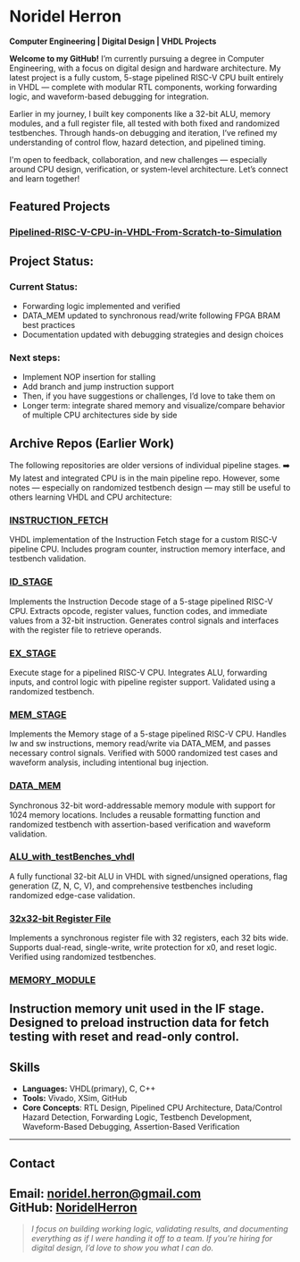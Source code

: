 # Noridel Herron

**Computer Engineering | Digital Design | VHDL Projects**

**Welcome to my GitHub!**
  I’m currently pursuing a degree in Computer Engineering, with a focus on digital design and hardware architecture. My latest project is a fully custom, 5-stage pipelined RISC-V CPU built entirely in VHDL — complete with modular RTL components, working forwarding logic, and waveform-based debugging for integration.

  Earlier in my journey, I built key components like a 32-bit ALU, memory modules, and a full register file, all tested with both fixed and randomized testbenches. Through hands-on debugging and iteration, I’ve refined my understanding of control flow, hazard detection, and pipelined timing.

I'm open to feedback, collaboration, and new challenges — especially around CPU design, verification, or system-level architecture. Let’s connect and learn together!


## Featured Projects
### [Pipelined-RISC-V-CPU-in-VHDL-From-Scratch-to-Simulation](https://github.com/NoridelHerron/Pipelined-RISC-V-CPU-in-VHDL-From-Scratch-to-Simulation) 
## Project Status:
### Current Status:
- Forwarding logic implemented and verified
- DATA_MEM updated to synchronous read/write following FPGA BRAM best practices
- Documentation updated with debugging strategies and design choices
### Next steps:
- Implement NOP insertion for stalling
- Add branch and jump instruction support
- Then, if you have suggestions or challenges, I’d love to take them on
- Longer term: integrate shared memory and visualize/compare behavior of multiple CPU architectures side by side

## Archive Repos (Earlier Work)
The following repositories are older versions of individual pipeline stages.
➡️ My latest and integrated CPU is in the main pipeline repo.
However, some notes — especially on randomized testbench design — may still be useful to others learning VHDL and CPU architecture:

### [INSTRUCTION_FETCH](https://github.com/NoridelHerron/INSTRUCTION_FETCH)  
VHDL implementation of the Instruction Fetch stage for a custom RISC-V pipeline CPU. Includes program counter, instruction memory interface, and testbench validation.

### [ID_STAGE](https://github.com/NoridelHerron/ID_STAGE)  
Implements the Instruction Decode stage of a 5-stage pipelined RISC-V CPU. Extracts opcode, register values, function codes, and immediate values from a 32-bit instruction. Generates control signals and interfaces with the register file to retrieve operands.

### [EX_STAGE](https://github.com/NoridelHerron/EX_STAGE)  
Execute stage for a pipelined RISC-V CPU. Integrates ALU, forwarding inputs, and control logic with pipeline register support. Validated using a randomized testbench.

### [MEM_STAGE](https://github.com/NoridelHerron/MEM_STAGE)
Implements the Memory stage of a 5-stage pipelined RISC-V CPU. Handles lw and sw instructions, memory read/write via DATA_MEM, and passes necessary control signals. Verified with 5000 randomized test cases and waveform analysis, including intentional bug injection.

### [DATA_MEM](https://github.com/NoridelHerron/DATA_MEM)  
Synchronous 32-bit word-addressable memory module with support for 1024 memory locations. Includes a reusable formatting function and randomized testbench with assertion-based verification and waveform validation.

### [ALU_with_testBenches_vhdl](https://github.com/NoridelHerron/ALU_with_testBenches_vhdl)  
A fully functional 32-bit ALU in VHDL with signed/unsigned operations, flag generation (Z, N, C, V), and comprehensive testbenches including randomized edge-case validation.

### [32x32-bit Register File](https://github.com/NoridelHerron/32x32-bit-Register-File-in-VHDL-)  
Implements a synchronous register file with 32 registers, each 32 bits wide. Supports dual-read, single-write, write protection for x0, and reset logic. Verified using randomized testbenches.

### [MEMORY_MODULE](https://github.com/NoridelHerron/MEMORY_MODULE)  
Instruction memory unit used in the IF stage. Designed to preload instruction data for fetch testing with reset and read-only control.
---

## Skills
- **Languages:** VHDL(primary), C, C++
- **Tools:** Vivado, XSim, GitHub
- **Core Concepts**: RTL Design, Pipelined CPU Architecture, Data/Control Hazard Detection, Forwarding Logic, Testbench Development, Waveform-Based Debugging, Assertion-Based Verification
---

## Contact
**Email:** noridel.herron@gmail.com  
**GitHub:** [NoridelHerron](https://github.com/NoridelHerron)
---

> *I focus on building working logic, validating results, and documenting everything as if I were handing it off to a team. If you're hiring for digital design, I’d love to show you what I can do.*
